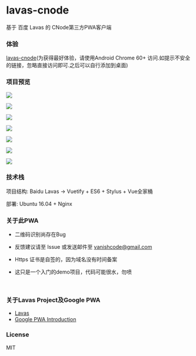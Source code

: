 # lavas-cnode
基于 百度 Lavas 的 CNode第三方PWA客户端

### 体验
[lavas-cnode](https://139.199.33.111)(为获得最好体验，请使用Android Chrome 60+ 访问.如提示不安全的链接，忽略直接访问即可.之后可以自行添加到桌面)
### 项目预览

![](https://ws1.sinaimg.cn/large/006tNc79ly1fjx62qeau8j30u01auafe.jpg)

![](https://ws1.sinaimg.cn/large/006tNc79ly1fjx6397fgxj30u01deabq.jpg)

![](https://ws1.sinaimg.cn/large/006tNc79ly1fjx63jkrb4j30u01dethg.jpg)

![](https://ws4.sinaimg.cn/large/006tNc79ly1fjx63oegmbj30u01d3go8.jpg)

![](https://ws4.sinaimg.cn/large/006tNc79ly1fjx63s9isqj30u01d5gre.jpg)

![](https://ws1.sinaimg.cn/large/006tNc79ly1fjx63xaly7j30u01d6wit.jpg)

![](https://ws2.sinaimg.cn/large/006tNc79ly1fjx6430u3xj30u01den5h.jpg)

###  技术栈

项目结构: Baidu Lavas -> Vuetify + ES6 + Stylus + Vue全家桶

部署: Ubuntu 16.04 + Nginx



###  关于此PWA

* 二维码识别尚存在Bug

* 反馈建议请至 Issue 或发送邮件至 [vanishcode@gmail.com](vanishcode@gmail.com)

* Https 证书是自签的，因为域名没有时间备案

* 这只是一个入门的demo项目，代码可能很水，勿喷

  ​

### 关于Lavas Project及Google PWA

* [Lavas](https://lavas.baidu.com)
* [Google PWA Introduction](https://developers.google.cn/web/progressive-web-apps)

### License

MIT





